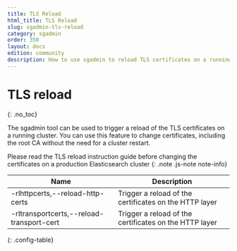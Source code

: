 ```yaml
---
title: TLS Reload
html_title: TLS Reload
slug: sgadmin-tls-reload
category: sgadmin
order: 350
layout: docs
edition: community
description: How to use sgadmin to reload TLS certificates on a running Elasticsearch cluster
---
```

<!---
Copyright 2020 floragunn GmbH
-->

# TLS reload
{: .no_toc}

The sgadmin tool can be used to trigger a reload of the TLS certificates on a running cluster. You can use this feature to change certificates, including the root CA without the need for a cluster restart.

Please read the TLS reload instruction guide before changing the certificates on a production Elasticsearch cluster
{: .note .js-note note-info}

| Name | Description |
|---|---|
| -rlhttpcerts,--reload-http-certs  | Trigger a reload of the certificates on the HTTP layer |
| -rltransportcerts,--reload-transport-cert  | Trigger a reload of the certificates on the HTTP layer |
{: .config-table}

